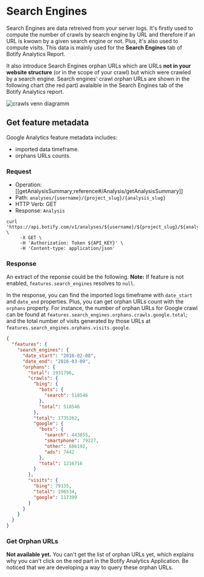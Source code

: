 # Search Engines

Search Engines are data retreived from your server logs. It's firstly used to compute the number of crawls by search engine by URL and therefore if an URL is kwown by a given search engine or not. Plus, it's also used to compute visits. This data is mainly used for the **Search Engines** tab of Botify Analytics Report.

It also introduce Search Engines orphan URLs which are URLs **not in your website structure** (or in the scope of your crawl) but which were crawled by a search engine. Search engines' crawl orphan URLs are shown in the following chart (the red part) avalaible in the Search Engines tab of the Botify Analytics report.

![crawls venn diagramm](https://cloud.githubusercontent.com/assets/1886834/13709330/a0160116-e7b3-11e5-9166-896b2a4753cf.png)


## Get feature metadata

Google Analytics feature metadata includes:
- imported data timeframe.
- orphans URLs counts.

### Request

- Operation: [[getAnalysisSummary;reference#/Analysis/getAnalysisSummary]]
- Path: `analyses/{username}/{project_slug}/{analysis_slug}`
- HTTP Verb: GET
- Response: `Analysis`

```SH
curl 'https://api.botify.com/v1/analyses/${username}/${project_slug}/${analysis_slug}' \
     -X GET \
     -H 'Authorization: Token ${API_KEY}' \
     -H 'Content-type: application/json'
```

### Response

An extract of the reponse could be the following.
**Note:** If feature is not enabled, `features.search_engines` resolves to `null`.

In the response, you can find the imported logs timeframe with `date_start` and `date_end` properties.
Plus, you can get orphan URLs count with the `orphans` property. For instance, the number of orphan URLs for Google crawl can be found at `features.search_engines.orphans.crawls.google.total`; and the total number of visits generated by those URLs at `features.search_engines.orphans.visits.google`.

```JSON
{
  "features": {
    "search_engines": {
      "date_start": "2016-02-08",
      "date_end": "2016-03-09",
      "orphans": {
        "total": 1931796,
        "crawls": {
          "bing": {
            "bots": {
              "search": 518546
            },
            "total": 518546
          },
          "total": 1735262,
          "google": {
            "bots": {
              "search": 443855,
              "smartphone": 79227,
              "other": 686192,
              "ads": 7442
            },
            "total": 1216716
          }
        },
        "visits": {
          "bing": 79135,
          "total": 196534,
          "google": 117399
        }
      }
    }
  }
}
```



### Get Orphan URLs

**Not available yet.**
You can't get the list of orphan URLs yet, which explains why you can't click on the red part in the Botify Analytics Application.
Be noticed that we are developing a way to query these orphan URLs.
